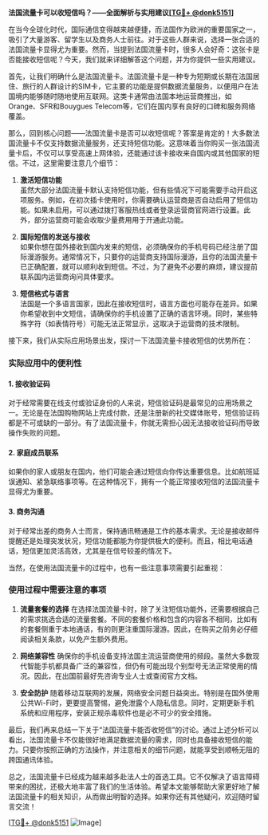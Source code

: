 **法国流量卡可以收短信吗？——全面解析与实用建议[[TG💪+ @donk5151](https://t.me/s/donk5151)]**

在当今全球化时代，国际通信变得越来越便捷，而法国作为欧洲的重要国家之一，吸引了大量游客、留学生以及商务人士前往。对于这些人群来说，选择一张合适的法国流量卡显得尤为重要。然而，当提到法国流量卡时，很多人会好奇：这张卡是否能接收短信呢？今天，我们就来详细解答这个问题，并为你提供一些实用建议。

首先，让我们明确什么是法国流量卡。法国流量卡是一种专为短期或长期在法国居住、旅行的人群设计的SIM卡，它主要的功能是提供数据流量服务，以便用户在法国境内能够随时随地使用互联网。这类卡通常由法国本地运营商推出，如Orange、SFR和Bouygues Telecom等，它们在国内享有良好的口碑和服务网络覆盖。

那么，回到核心问题——法国流量卡是否可以收短信呢？答案是肯定的！大多数法国流量卡不仅支持数据流量服务，还支持短信功能。这意味着当你购买一张法国流量卡后，不仅可以享受高速上网体验，还能通过该卡接收来自国内或其他国家的短信。不过，这里需要注意几个细节：

1. **激活短信功能**  
   虽然大部分法国流量卡默认支持短信功能，但有些情况下可能需要手动开启这项服务。例如，在初次插卡使用时，你需要确认运营商是否自动启用了短信功能。如果未启用，可以通过拨打客服热线或者登录运营商官网进行设置。此外，部分运营商可能会收取少量费用用于开通此功能。

2. **国际短信的发送与接收**  
   如果你想在国外接收到国内发来的短信，必须确保你的手机号码已经注册了国际漫游服务。通常情况下，只要你的运营商支持国际漫游，且你的法国流量卡已正确配置，就可以顺利收到短信。不过，为了避免不必要的麻烦，建议提前联系国内运营商询问具体要求。

3. **短信格式与语言**  
   法国是一个多语言国家，因此在接收短信时，语言方面也可能存在差异。如果你希望收到中文短信，请确保你的手机设置了正确的语言环境。同时，某些特殊字符（如表情符号）可能无法正常显示，这取决于运营商的技术限制。

接下来，我们从实际应用场景出发，探讨一下法国流量卡接收短信的优势所在：

### 实际应用中的便利性

#### 1. 接收验证码
对于经常需要在线支付或验证身份的人来说，短信验证码是最常见的应用场景之一。无论是在法国购物网站上完成付款，还是注册新的社交媒体账号，短信验证码都是不可或缺的一部分。有了法国流量卡，你就无需担心因无法接收验证码而导致操作失败的问题。

#### 2. 家庭成员联系
如果你的家人或朋友在国内，他们可能会通过短信向你传达重要信息。比如航班延误通知、紧急联络事项等。在这种情况下，拥有一个能正常接收短信的法国流量卡显得尤为重要。

#### 3. 商务沟通
对于经常出差的商务人士而言，保持通讯畅通是工作的基本需求。无论是接收邮件提醒还是处理突发状况，短信功能都能为你提供极大的便利。而且，相比电话通话，短信更加灵活高效，尤其是在信号较差的情况下。

当然，在使用法国流量卡的过程中，也有一些注意事项需要引起重视：

### 使用过程中需要注意的事项

1. **流量套餐的选择**
   在选择法国流量卡时，除了关注短信功能外，还需要根据自己的需求挑选合适的流量套餐。不同的套餐价格和包含的内容各不相同，比如有的套餐侧重于本地通话，有的则更注重国际漫游。因此，在购买之前务必仔细阅读相关条款，以免产生额外费用。

2. **网络兼容性**
   确保你的手机设备支持法国主流运营商使用的频段。虽然大多数现代智能手机都具备广泛的兼容性，但仍有可能出现个别型号无法正常使用的情况。因此，在出国前最好先咨询专业人士或查阅官方文档。

3. **安全防护**
   随着移动互联网的发展，网络安全问题日益突出。特别是在国外使用公共Wi-Fi时，更要提高警惕，避免泄露个人隐私信息。同时，定期更新手机系统和应用程序，安装正规杀毒软件也是必不可少的安全措施。

最后，我们再来总结一下关于“法国流量卡能否收短信”的讨论。通过上述分析可以看出，法国流量卡不仅能很好地满足数据流量的需求，同时也具备接收短信的能力。只要你按照正确的方法操作，并注意相关的细节问题，就能享受到顺畅无阻的跨国通讯体验。

总之，法国流量卡已经成为越来越多赴法人士的首选工具。它不仅解决了语言障碍带来的困扰，还极大地丰富了我们的生活体验。希望本文能够帮助大家更好地了解法国流量卡的相关知识，从而做出明智的选择。如果你还有其他疑问，欢迎随时留言交流！

[[TG💪+ @donk5151](https://t.me/s/donk5151) ![Image](https://i.postimg.cc/rwNCRYN7/Snipaste-2025-04-30-17-27-05.png)]